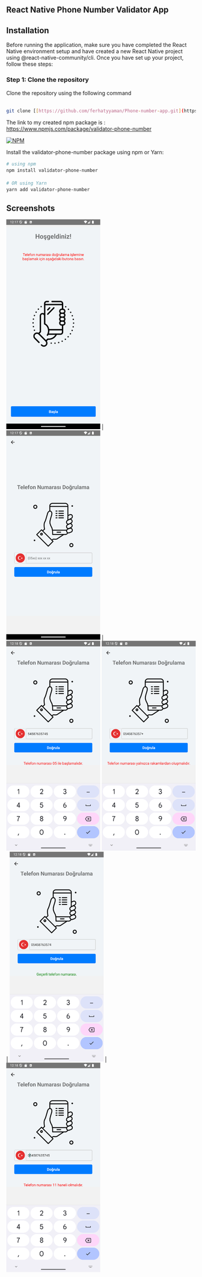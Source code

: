 ## React Native Phone Number Validator App

## Installation

Before running the application, make sure you have completed the React Native environment setup and have created a new React Native project using @react-native-community/cli. Once you have set up your project, follow these steps:

### Step 1: Clone the repository

Clone the repository using the following command


```bash

git clone [[https://github.com/ferhatyyaman/Phone-number-app.git](https://github.com/ferhatyyaman/Phone-number-app.git)]

```

The link to my created npm package is : [https://www.npmjs.com/package/validator-phone-number ](https://www.npmjs.com/package/validator-phone-number) 



[![NPM](https://img.shields.io/npm/v/validator-phone-number.svg)](https://www.npmjs.com/package/validator-phone-number)

Install the validator-phone-number package using npm or Yarn:

```bash
# using npm
npm install validator-phone-number

# OR using Yarn
yarn add validator-phone-number
```
## Screenshots

<img src="assets/Screenshot_1.png" alt="Screenshot 1" width="250" /> | <img src="assets/Screenshot_2.png" alt="Screenshot 2" width="250" /> | <img src="assets/Screenshot_3.png" alt="Screenshot 3" width="250" /> 
<img src="assets/Screenshot_4.png" alt="Screenshot 4" width="250" /> | <img src="assets/Screenshot_5.png" alt="Screenshot 5" width="250" /> | <img src="assets/Screenshot_6.png" alt="Screenshot 6" width="250" />
